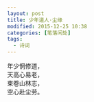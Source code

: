 ```yaml
---
layout: post
title: 少年道人·尘缘
modified: 2015-12-25 10:38
categories: [笔落闲处]
tags: 
  - 诗词
---
```


年少惘修道，  
天高心易老，  
束卷山林志，  
空心赴尘劳。